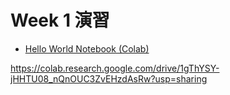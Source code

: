 # Week 1 演習

  - [Hello World Notebook (Colab)](https://colab.research.google.com/drive/1CSPjhRxfn5tkNcQZQBg4JZ49WGIgqirx?usp=sharing)

https://colab.research.google.com/drive/1gThYSY-jHHTU08_nQnOUC3ZvEHzdAsRw?usp=sharing

